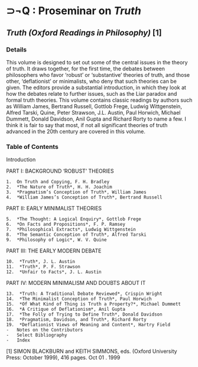 ⊃¬Q : Proseminar on *Truth*
===========================
*Truth (Oxford Readings in Philosophy)* [1]
-----------------------------------------

### Details

This volume is designed to set out some of the central issues in the
theory of truth. It draws together, for the first time, the debates
between philosophers who favor ‘robust’ or ‘substantive’ theories of
truth, and those other, ‘deflationist’ or minimalists, who deny that
such theories can be given. The editors provide a substantial
introduction, in which they look at how the debates relate to further
issues, such as the Liar paradox and formal truth theories. This volume
contains classic readings by authors such as William James, Bertrand
Russell, Gottlob Frege, Ludwig Wittgenstein, Alfred Tarski, Quine, Peter
Strawson, J.L. Austin, Paul Horwich, Michael Dummett, Donald Davidson,
Anil Gupta and Richard Rorty to name a few. I think it is fair to say
that most, if not all significant theories of truth advanced in the 20th
century are covered in this volume.

### Table of Contents

Introduction

PART I: BACKGROUND ‘ROBUST’ THEORIES

    1.  On Truth and Copying, F. H. Bradley
    2.  *The Nature of Truth*, H. H. Joachim
    3.  *Pragmatism’s Conception of Truth*, William James
    4.  *William James’s Conception of Truth*, Bertrand Russell

PART II: EARLY MINIMALIST THEORIES

    5.  *The Thought: A Logical Enquiry*, Gottlob Frege
    6.  *On Facts and Propositions*, F. P. Ramsey
    7.  *Philosophical Extracts*, Ludwig Wittgenstein
    8.  *The Semantic Conception of Truth*, Alfred Tarski
    9.  *Philosophy of Logic*, W. V. Quine

PART III: THE EARLY MODERN DEBATE

    10.  *Truth*, J. L. Austin
    11.  *Truth*, P. F. Strawson
    12.  *Unfair to Facts*, J. L. Austin

PART IV: MODERN MINIMALISM AND DOUBTS ABOUT IT

    13.  *Truth: A Traditional Debate Reviewed*, Crispin Wright
    14.  *The Minimalist Conception of Truth*, Paul Horwich
    15.  *Of What Kind of Thing is Truth a Property?*, Michael Dummett
    16.  *A Critique of Deflationism*, Anil Gupta
    17.  *The Folly of Trying to Define Truth*, Donald Davidson
    18.  *Pragmatism, Davidson, and Truth*, Richard Rorty
    19.  *Deflationist Views of Meaning and Content*, Hartry Field
    -   Notes on the Contributors
    -   Select Bibliography
    -   Index

[1] SIMON BLACKBURN and KEITH SIMMONS, eds. (Oxford University Press: October 1999), 416 pages. Oct 01 . 1999
